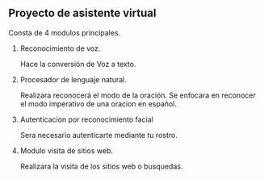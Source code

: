 ## Proyecto de asistente virtual 

Consta de 4 modulos principales.

1. Reconocimiento de voz.

	Hace la conversión de Voz a texto.

2. Procesador de lenguaje natural.

	Realizara reconocerá el modo de la oración.
	Se enfocara en reconocer el modo imperativo de una oracion en español.

3. Autenticacion por reconocimiento facial 

	Sera necesario autenticarte mediante tu rostro.

4. Modulo visita de sitios web.

	Realizara la visita de los sitios web o busquedas.


